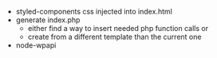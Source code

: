 - styled-components css injected into index.html
- generate index.php
  - either find a way to insert needed php function calls or 
  - create from a different template than the current one
- node-wpapi
